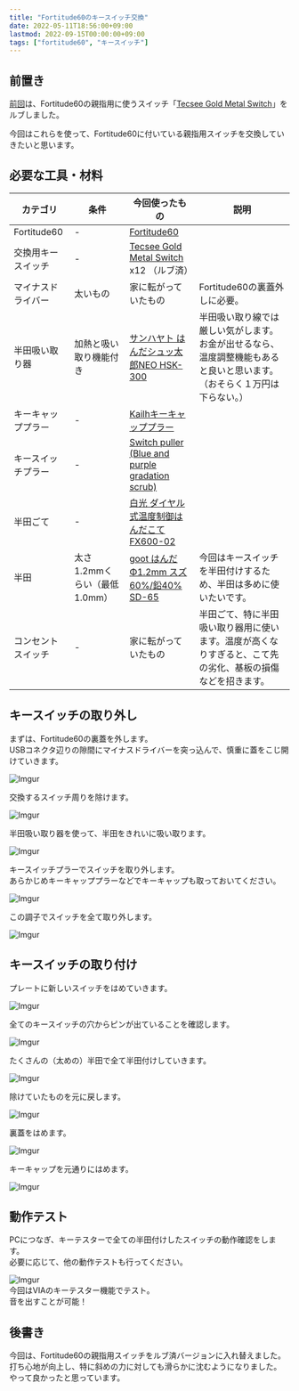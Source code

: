 ```yaml
---
title: "Fortitude60のキースイッチ交換"
date: 2022-05-11T18:56:00+09:00
lastmod: 2022-09-15T00:00:00+09:00
tags: ["fortitude60", "キースイッチ"]
---
```

## 前置き

[前回](/lube-keyboard-switch)は、Fortitude60の親指用に使うスイッチ「[Tecsee Gold Metal Switch](https://shop.yushakobo.jp/products/2969)」をルブしました。

今回はこれらを使って、Fortitude60に付いている親指用スイッチを交換していきたいと思います。

## 必要な工具・材料

|カテゴリ|条件|今回使ったもの|説明|
|-------|---|-----------|---|
|Fortitude60|-|[Fortitude60](https://shop.yushakobo.jp/products/fortitude60?variant=37665699889313)||
|交換用キースイッチ|-|[Tecsee Gold Metal Switch](https://shop.yushakobo.jp/products/2969) x12 （ルブ済）||
|マイナスドライバー|太いもの|家に転がっていたもの|Fortitude60の裏蓋外しに必要。|
|半田吸い取り器|加熱と吸い取り機能付き|[サンハヤト はんだシュッ太郎NEO HSK-300](https://www.amazon.co.jp/gp/product/B01FEV2BPG/)|半田吸い取り線では厳しい気がします。お金が出せるなら、温度調整機能もあると良いと思います。（おそらく１万円は下らない。）|
|キーキャッププラー|-|[Kailhキーキャッププラー](https://shop.yushakobo.jp/products/a0400kk-00-1)||
|キースイッチプラー|-|[Switch puller (Blue and purple gradation scrub)](https://shop.yushakobo.jp/products/3820)||
|半田ごて|-|[白光 ダイヤル式温度制御はんだこて FX600-02](https://www.amazon.co.jp/gp/product/B006MQD7M4/)||
|半田|太さ1.2mmくらい（最低1.0mm）|[goot はんだ Φ1.2mm スズ60%/鉛40% SD-65](https://www.amazon.co.jp/gp/product/B0029LGAQQ/)|今回はキースイッチを半田付けするため、半田は多めに使いたいです。|
|コンセントスイッチ|-|家に転がっていたもの|半田ごて、特に半田吸い取り器用に使います。温度が高くなりすぎると、こて先の劣化、基板の損傷などを招きます。|

## キースイッチの取り外し

まずは、Fortitude60の裏蓋を外します。  
USBコネクタ辺りの隙間にマイナスドライバーを突っ込んで、慎重に蓋をこじ開けていきます。

![Imgur](https://i.imgur.com/8i8r6v7h.jpg)

交換するスイッチ周りを除けます。

![Imgur](https://i.imgur.com/xwRzreYh.jpg)

半田吸い取り器を使って、半田をきれいに吸い取ります。

![Imgur](https://i.imgur.com/uXtESwDh.jpg)

キースイッチプラーでスイッチを取り外します。  
あらかじめキーキャッププラーなどでキーキャップも取っておいてください。

![Imgur](https://i.imgur.com/mdfVEVTh.jpg)

この調子でスイッチを全て取り外します。

![Imgur](https://i.imgur.com/JV8zjDph.jpg)

## キースイッチの取り付け

プレートに新しいスイッチをはめていきます。

![Imgur](https://i.imgur.com/gjXta9eh.jpg)

全てのキースイッチの穴からピンが出ていることを確認します。

![Imgur](https://i.imgur.com/qksbqb2h.jpg)

たくさんの（太めの）半田で全て半田付けしていきます。

![Imgur](https://i.imgur.com/03MM84Sh.jpg)

除けていたものを元に戻します。

![Imgur](https://i.imgur.com/HDq5qyHh.jpg)

裏蓋をはめます。

![Imgur](https://i.imgur.com/imuCOzgh.jpg)

キーキャップを元通りにはめます。

![Imgur](https://i.imgur.com/fJiz5SFh.jpg)

## 動作テスト

PCにつなぎ、キーテスターで全ての半田付けしたスイッチの動作確認をします。  
必要に応じて、他の動作テストも行ってください。

![Imgur](https://i.imgur.com/2XZDedU.png)  
今回はVIAのキーテスター機能でテスト。  
音を出すことが可能！

## 後書き

今回は、Fortitude60の親指用スイッチをルブ済バージョンに入れ替えました。  
打ち心地が向上し、特に斜めの力に対しても滑らかに沈むようになりました。  
やって良かったと思っています。